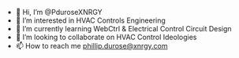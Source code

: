 - 👋 Hi, I’m @PduroseXNRGY
- 👀 I’m interested in HVAC Controls Engineering
- 🌱 I’m currently learning WebCtrl & Electrical Control Circuit Design
- 💞️ I’m looking to collaborate on HVAC Control Ideologies
- 📫 How to reach me phillip.durose@xnrgy.com

<!---
PduroseXNRGY/PduroseXNRGY is a ✨ special ✨ repository because its `README.md` (this file) appears on your GitHub profile.
You can click the Preview link to take a look at your changes.
--->
